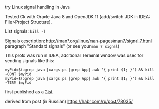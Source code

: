 try Linux signal handling in Java

Tested Ok with Oracle Java 8 and OpenJDK 11 (add/switch JDK in IDEA: File>Project Structure).

List signals: `kill -l`

Signals description: http://man7.org/linux/man-pages/man7/signal.7.html paragraph "Standard signals" (or see your `man 7 signal`)

This proto was run in IDEA, additional Terminal window was used for sending signals like this:
```
myPid=$(pgrep java |xargs ps |grep App| awk '{ print $1; }') && kill  -CONT $myPid
myPid=$(pgrep java |xargs ps |grep App| awk '{ print $1; }') && kill  -TERM $myPid
```

first published as a [Gist](https://gist.github.com/mz0/ce67ca92f5a0d2b90c41894c06a0a0f2)

derived from post (in Russian) https://habr.com/ru/post/78035/
